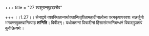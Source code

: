 +++
title = "27 श्वशुरान्सुहृदश्चैव"

+++
।।1.27।। सेनाद्वये व्यवस्थितान्यथोक्तान्पितृपितामहादीनालोच्य परमकृपापरवशः
सन्नर्जुनो भगवन्तमुक्तवानित्याह **तानिति।** विषीदन्। यथोक्तानां
पित्रादीनां हिंसासंरम्भनिबन्धनं विषादमुपतापं कुर्वन्नित्यर्थः।  
